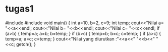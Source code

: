 tugas1
======
#include<iostream>
#include<conio>
void main()
{
	int a=10, b=2, c=9;
   int temp;
   cout<<"Nilai a= "<<a<<endl;
   cout<<"Nilai b= "<<b<<endl;
   cout<<"Nilai c= "<<c<<endl;
   if (a>b)
   {
   	temp=a;
      a=b;
      b=temp;
   }
   if (b>c)
   {
   	temp=b;
      b=c;
      c=temp;
   }
   if (a>c)
   {
   	temp=a;
      a=c;
      c=temp;
   }
   cout<<"Nilai yang diurutkan :"<<a<<" "<<b<<" "<<c;
   getch();
}
